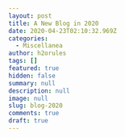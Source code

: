 ```yaml
---
layout: post
title: A New Blog in 2020
date: 2020-04-23T02:10:32.969Z
categories:
  - Miscellanea
author: h2orules
tags: []
featured: true
hidden: false
summary: null
description: null
image: null
slug: blog-2020
comments: true
draft: true
---
```



